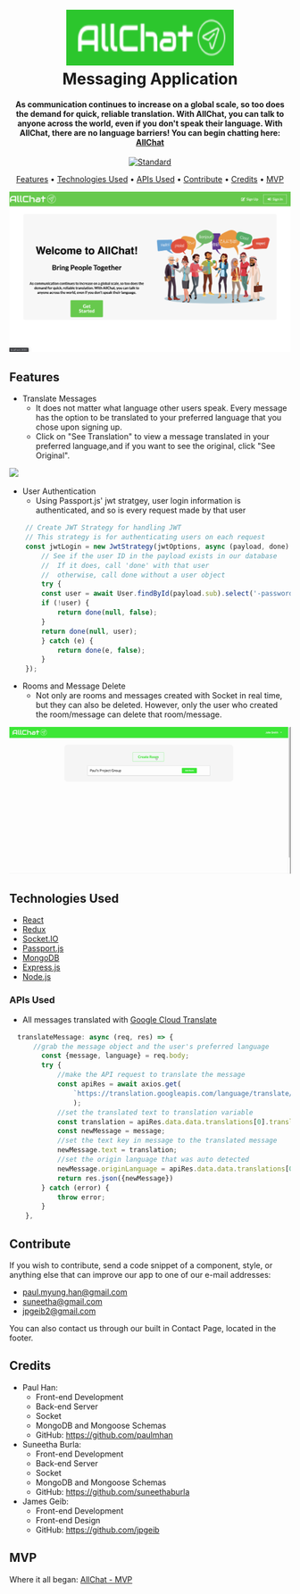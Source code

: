 
<h1 align="center">
  <br>
  <a href="https://all-chat-v2.herokuapp.com/"><img src="client/src/assets/images/logo.png" alt="AllChat Logo" width="300" height="100"></a>
  <br>
  Messaging Application
  <br>
</h1>



<div align="center">
<h4>As communication continues to increase on a global scale, so too does the demand for quick, reliable translation. With AllChat, you can talk to anyone across the world, even if you don't speak their language. With AllChat, there are no language barriers! You can begin chatting here: <a href="https://all-chat-v2.herokuapp.com/" target="_blank">AllChat</a></h4>
</div>

<p align="center">
  <a href="https://github.com/feross/standard">
    <img src="https://img.shields.io/badge/code%20style-standard-brightgreen.svg?style=flat"
         alt="Standard">
  </a>
</p>

<p align="center">
  <a href="#features">Features</a> •
  <a href="#technologies-used">Technologies Used</a> •
  <a href="#apis-used">APIs Used</a> •
  <a href="#contribute">Contribute</a> •
  <a href="#credits">Credits</a> •
  <a href="#mvp">MVP</a> 
</p>

![](client/src/assets/images/LandingPage.png)



## Features
* Translate Messages
    - It does not matter what language other users speak. Every message has the option to be translated to your preferred language that you chose upon signing up. 
    - Click on "See Translation" to view a message translated in your preferred language,and if you want to see the original, click "See Original".

![](/client/src/assets/gifs/AllChat-demo5.gif)


*  User Authentication
    - Using Passport.js' jwt stratgey, user login information is authenticated, and so is every request made by that user
```javascript
    // Create JWT Strategy for handling JWT
    // This strategy is for authenticating users on each request
    const jwtLogin = new JwtStrategy(jwtOptions, async (payload, done) => {
        // See if the user ID in the payload exists in our database
        //  If it does, call 'done' with that user
        //  otherwise, call done without a user object
        try {
        const user = await User.findById(payload.sub).select('-password');
        if (!user) {
            return done(null, false);
        }
        return done(null, user);
        } catch (e) {
            return done(e, false);
        }
    });
```

* Rooms and Message Delete
    - Not only are rooms and messages created with Socket in real time, but they can also be deleted. However, only the user who created the room/message can delete that room/message.

![](/client/src/assets/gifs/delete.gif)






## Technologies Used
- [React](https://reactjs.org/)
- [Redux](https://redux.js.org/)
- [Socket.IO](https://socket.io/)
- [Passport.js](http://www.passportjs.org/)
- [MongoDB](https://www.mongodb.com/)
- [Express.js](https://expressjs.com)
- [Node.js](https://nodejs.org/en/)

### APIs Used

- All messages translated with [Google Cloud Translate](https://cloud.google.com/translate/docs/quickstarts)

```javascript
  translateMessage: async (req, res) => {
      //grab the message object and the user's preferred language
        const {message, language} = req.body;
        try {
            //make the API request to translate the message
            const apiRes = await axios.get(
                `https://translation.googleapis.com/language/translate/v2?target=${language}&q=${encodeURIComponent(message.text)}&key=${process.env.REACT_APP_API_KEY}`
                );
            //set the translated text to translation variable
            const translation = apiRes.data.data.translations[0].translatedText;
            const newMessage = message;
            //set the text key in message to the translated message
            newMessage.text = translation;
            //set the origin language that was auto detected 
            newMessage.originLanguage = apiRes.data.data.translations[0].detectedSourceLanguage;
            return res.json({newMessage})
        } catch (error) {
            throw error;
        }
    },
```

## Contribute

If you wish to contribute, send a code snippet of a component, style, or anything else that can improve our app to one of our e-mail addresses:

- paul.myung.han@gmail.com
- suneetha@gmail.com
- jpgeib2@gmail.com

You can also contact us through our built in Contact Page, located in the footer.

## Credits

- Paul Han: 
    - Front-end Development
    - Back-end Server 
    - Socket
    - MongoDB and Mongoose Schemas
    - GitHub: https://github.com/paulmhan
- Suneetha Burla: 
    - Front-end Development
    - Back-end Server
    - Socket
    - MongoDB and Mongoose Schemas
    - GitHub: https://github.com/suneethaburla
- James Geib: 
    - Front-end Development
    - Front-end Design
    - GitHub: https://github.com/jpgeib

## MVP 

Where it all began: [AllChat - MVP](https://github.com/paulmhan/AllChat)

